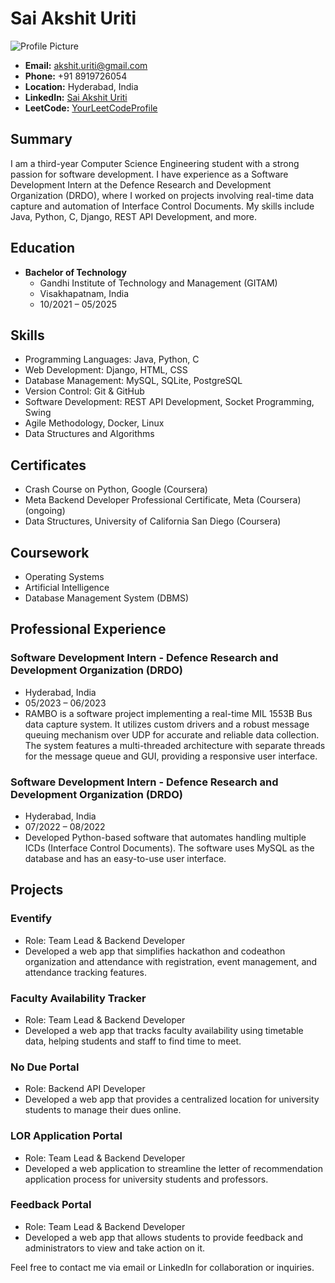 # Sai Akshit Uriti

![Profile Picture]([https://link-to-your-profile-picture](https://media.licdn.com/dms/image/D5603AQGQTvEQqJJwqQ/profile-displayphoto-shrink_400_400/0/1688145701206?e=1701302400&v=beta&t=gNVt8OOALly6h2DVkda9eUjUfvbUqx_OubrouyUY3yY))

- **Email:** akshit.uriti@gmail.com
- **Phone:** +91 8919726054
- **Location:** Hyderabad, India
- **LinkedIn:** [Sai Akshit Uriti]([https://www.linkedin.com/in/sai-akshit-778451231/])
- **LeetCode:** [YourLeetCodeProfile]([https://leetcode.com/Sai-Akshit/])

## Summary

I am a third-year Computer Science Engineering student with a strong passion for software development. I have experience as a Software Development Intern at the Defence Research and Development Organization (DRDO), where I worked on projects involving real-time data capture and automation of Interface Control Documents. My skills include Java, Python, C, Django, REST API Development, and more.

## Education

- **Bachelor of Technology**
  - Gandhi Institute of Technology and Management (GITAM)
  - Visakhapatnam, India
  - 10/2021 – 05/2025

## Skills

- Programming Languages: Java, Python, C
- Web Development: Django, HTML, CSS
- Database Management: MySQL, SQLite, PostgreSQL
- Version Control: Git & GitHub
- Software Development: REST API Development, Socket Programming, Swing
- Agile Methodology, Docker, Linux
- Data Structures and Algorithms

## Certificates

- Crash Course on Python, Google (Coursera)
- Meta Backend Developer Professional Certificate, Meta (Coursera) (ongoing)
- Data Structures, University of California San Diego (Coursera)

## Coursework

- Operating Systems
- Artificial Intelligence
- Database Management System (DBMS)

## Professional Experience

### Software Development Intern - Defence Research and Development Organization (DRDO)
- Hyderabad, India
- 05/2023 – 06/2023
- RAMBO is a software project implementing a real-time MIL 1553B Bus data capture system. It utilizes custom drivers and a robust message queuing mechanism over UDP for accurate and reliable data collection. The system features a multi-threaded architecture with separate threads for the message queue and GUI, providing a responsive user interface.

### Software Development Intern - Defence Research and Development Organization (DRDO)
- Hyderabad, India
- 07/2022 – 08/2022
- Developed Python-based software that automates handling multiple ICDs (Interface Control Documents). The software uses MySQL as the database and has an easy-to-use user interface.

## Projects

### Eventify
- Role: Team Lead & Backend Developer
- Developed a web app that simplifies hackathon and codeathon organization and attendance with registration, event management, and attendance tracking features.

### Faculty Availability Tracker
- Role: Team Lead & Backend Developer
- Developed a web app that tracks faculty availability using timetable data, helping students and staff to find time to meet.

### No Due Portal
- Role: Backend API Developer
- Developed a web app that provides a centralized location for university students to manage their dues online.

### LOR Application Portal
- Role: Team Lead & Backend Developer
- Developed a web application to streamline the letter of recommendation application process for university students and professors.

### Feedback Portal
- Role: Team Lead & Backend Developer
- Developed a web app that allows students to provide feedback and administrators to view and take action on it.

Feel free to contact me via email or LinkedIn for collaboration or inquiries.
